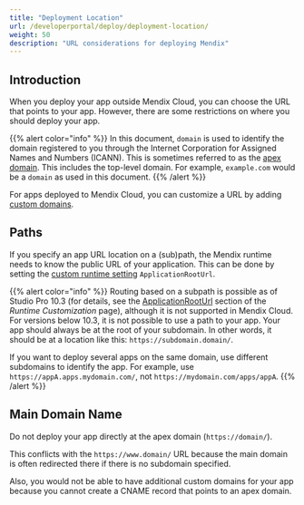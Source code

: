 ```yaml
---
title: "Deployment Location"
url: /developerportal/deploy/deployment-location/
weight: 50
description: "URL considerations for deploying Mendix"
---
```


## Introduction

When you deploy your app outside Mendix Cloud, you can choose the URL that points to your app. However, there are some restrictions on where you should deploy your app.

{{% alert color="info" %}}
In this document, `domain` is used to identify the domain registered to you through the Internet Corporation for Assigned Names and Numbers (ICANN). This is sometimes referred to as the [apex domain](https://docs.github.com/en/pages/configuring-a-custom-domain-for-your-github-pages-site/about-custom-domains-and-github-pages#using-an-apex-domain-for-your-github-pages-site). This includes the top-level domain. For example, `example.com` would be a `domain` as used in this document.
{{% /alert %}}

For apps deployed to Mendix Cloud, you can customize a URL by adding [custom domains](/developerportal/deploy/custom-domains/).

## Paths

If you specify an app URL location on a (sub)path, the Mendix runtime needs to know the public URL of your application. This can be done by setting the [custom runtime setting](/refguide/custom-settings/#applicationrooturl-section) `ApplicationRootUrl`.

{{% alert color="info" %}}
Routing based on a subpath is possible as of Studio Pro 10.3 (for details, see the [ApplicationRootUrl](/refguide/custom-settings/#applicationrooturl-section) section of the *Runtime Customization* page), although it is not supported in Mendix Cloud. For versions below 10.3, it is not possible to use a path to your app. Your app should always be at the root of your subdomain. In other words, it should be at a location like this: `https://subdomain.domain/`.

If you want to deploy several apps on the same domain, use different subdomains to identify the app. For example, use `https://appA.apps.mydomain.com/`, not `https://mydomain.com/apps/appA`.
{{% /alert %}}

## Main Domain Name

Do not deploy your app directly at the apex domain (`https://domain/`).

This conflicts with the `https://www.domain/` URL because the main domain is often redirected there if there is no subdomain specified.

Also, you would not be able to have additional custom domains for your app because you cannot create a CNAME record that points to an apex domain.
